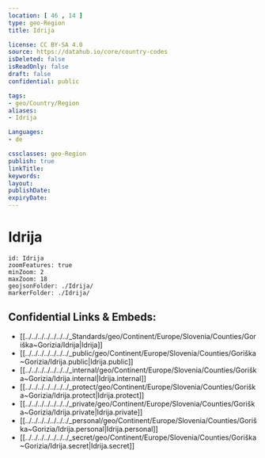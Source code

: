 ```yaml
---
location: [ 46 , 14 ] 
type: geo-Region
title: Idrija

license: CC BY-SA 4.0
source: https://datahub.io/core/country-codes
isDeleted: false
isReadOnly: false
draft: false
confidential: public

tags:
- geo/Country/Region
aliases:
- Idrija

Languages:
- de

cssclasses: geo-Region
publish: true
linkTitle: 
keywords: 
layout: 
publishDate: 
expiryDate: 
---
```


# Idrija

```leaflet
id: Idrija
zoomFeatures: true 
minZoom: 2 
maxZoom: 18
geojsonFolder: ./Idrija/
markerFolder: ./Idrija/
```


## Confidential Links & Embeds: 
- [[../../../../../../../_Standards/geo/Continent/Europe/Slovenia/Counties/Goriška~Gorizia/Idrija|Idrija]] 
- [[../../../../../../../_public/geo/Continent/Europe/Slovenia/Counties/Goriška~Gorizia/Idrija.public|Idrija.public]] 
- [[../../../../../../../_internal/geo/Continent/Europe/Slovenia/Counties/Goriška~Gorizia/Idrija.internal|Idrija.internal]] 
- [[../../../../../../../_protect/geo/Continent/Europe/Slovenia/Counties/Goriška~Gorizia/Idrija.protect|Idrija.protect]] 
- [[../../../../../../../_private/geo/Continent/Europe/Slovenia/Counties/Goriška~Gorizia/Idrija.private|Idrija.private]] 
- [[../../../../../../../_personal/geo/Continent/Europe/Slovenia/Counties/Goriška~Gorizia/Idrija.personal|Idrija.personal]] 
- [[../../../../../../../_secret/geo/Continent/Europe/Slovenia/Counties/Goriška~Gorizia/Idrija.secret|Idrija.secret]] 

